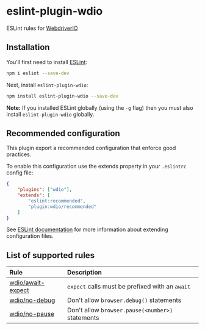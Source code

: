 # eslint-plugin-wdio

ESLint rules for [WebdriverIO](https://webdriver.io)

## Installation

You'll first need to install [ESLint](https://eslint.org):

```sh
npm i eslint --save-dev
```

Next, install `eslint-plugin-wdio`:

```sh
npm install eslint-plugin-wdio --save-dev
```

**Note:** If you installed ESLint globally (using the `-g` flag) then you must also install `eslint-plugin-wdio` globally.

## Recommended configuration

This plugin export a recommended configuration that enforce good practices.

To enable this configuration use the extends property in your `.eslintrc` config file:

```json
{
    "plugins": ["wdio"],
    "extends": [
        "eslint:recommended",
        "plugin:wdio/recommended"
    ]
}
```

See [ESLint documentation](https://eslint.org/docs/user-guide/configuring#extending-configuration-files) for more information about extending configuration files.

## List of supported rules

| Rule | Description |
| :--- | :--- |
| [wdio/await-expect](docs/rules/await-expect.md) | `expect` calls must be prefixed with an `await` |
| [wdio/no-debug](docs/rules/no-debug.md) | Don't allow `browser.debug()` statements |
| [wdio/no-pause](docs/rules/no-pause.md) | Don't allow `browser.pause(<number>)` statements |
